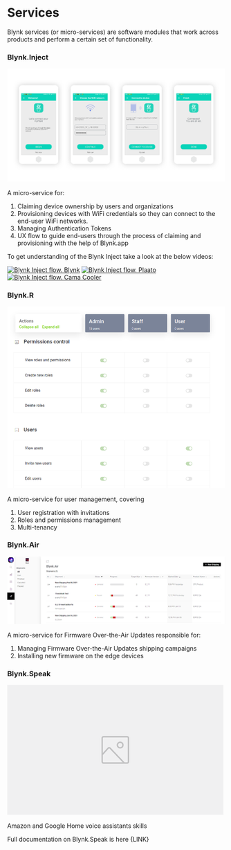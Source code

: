 # Services

Blynk services (or micro-services) are software modules that work across products and perform a certain set of functionality.

### Blynk.Inject

![Icon of of Blynk.inject](../../.gitbook/assets/wi-fi-wizard.png)

A  micro-service for:

1. Claiming device ownership by users and organizations
2. Provisioning devices with WiFi credentials so they can connect to the end-user WiFi networks.
3. Managing Authentication Tokens
4. UX flow to guide end-users through the process of claiming and provisioning with the help of Blynk.app

To get understanding of the Blynk Inject take a look at the below videos:

[![Blynk Inject flow. Blynk](http://img.youtube.com/vi/bXPEEmsEtPM/0.jpg)](http://www.youtube.com/watch?v=bXPEEmsEtPM "Blynk Inject flow. Blynk")
[![Blynk Inject flow. Plaato](http://img.youtube.com/vi/4RGAn0tlrHs/0.jpg)](http://www.youtube.com/watch?v=4RGAn0tlrHs "Blynk Inject flow. Plaato")
[![Blynk Inject flow. Cama Cooler](http://img.youtube.com/vi/GPneDxWvp4U/0.jpg)](http://www.youtube.com/watch?v=GPneDxWvp4U "Blynk Inject flow. Cama Cooler")

### Blynk.**R**

![Icon of of Blynk.R](../../.gitbook/assets/blynk-permissions.png)

A micro-service for user management, covering

1. User registration with invitations
2. Roles and permissions management
3. Multi-tenancy



### Blynk.Air

![Icon of of Blynk.Air](../../.gitbook/assets/air.png)

A  micro-service for Firmware Over-the-Air Updates responsible for: 

1. Managing Firmware Over-the-Air Updates shipping campaigns
2. Installing new firmware on the edge devices



### Blynk.Speak

![Icon of of Blynk.Speak](../../.gitbook/assets/image-placeholder.png)

Amazon and Google Home voice assistants skills

Full documentation on Blynk.Speak is here {LINK}

